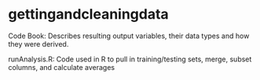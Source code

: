 gettingandcleaningdata
======================

Code Book: Describes resulting output variables, their data types and how they were derived.

runAnalysis.R: Code used in R to pull in training/testing sets, merge, subset columns, and calculate averages
